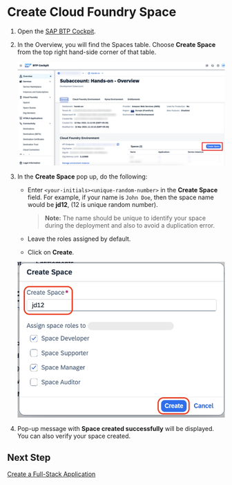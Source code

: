 # Create Cloud Foundry Space

1. Open the [SAP BTP Cockpit](https://emea.cockpit.btp.cloud.sap/cockpit/?idp=pesworkshops.accounts.ondemand.com#/globalaccount/a9030b2a-ed51-438e-9166-241ce6c0291d/subaccount/39f42fe8-e715-49e0-850a-316400cceb53/subaccountoverview).

2. In the Overview, you will find the Spaces table. Choose **Create Space** from the top right hand-side corner of that table.

    ![click-create-space](../images/create-space/click-create-space.png)

3. In the **Create Space** pop up, do the following:

    - Enter `<your-initials><unique-random-number>` in the **Create Space** field. For example, if your name is `John Doe`, then the space name would be **jd12**, (12 is unique random number).

        > **Note:** The name should be unique to identify your space during the deployment and also to avoid a duplication error.
    
    - Leave the roles assigned by default. 
    - Click on **Create**.

    ![click-create-space](../images/create-space/create-space1.png)

4. Pop-up message with **Space created successfully** will be displayed. You can also verify your space created.

## Next Step

[Create a Full-Stack Application](./create-full-stack-project.md)
